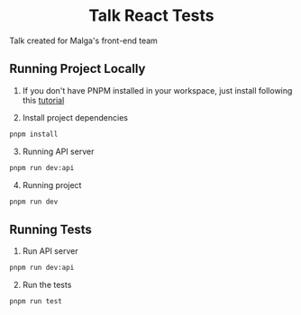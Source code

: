 <div align="center">
  <h1>Talk React Tests</h1>
</div>

Talk created for Malga's front-end team

## Running Project Locally

1. If you don't have PNPM installed in your workspace, just install following this [tutorial](https://pnpm.io/pt/installation)

2. Install project dependencies

```bash
pnpm install
```

3. Running API server

```bash
pnpm run dev:api
```

4. Running project

```bash
pnpm run dev
```

## Running Tests

1. Run API server

```bash
pnpm run dev:api
```

2. Run the tests

```bash
pnpm run test
```

